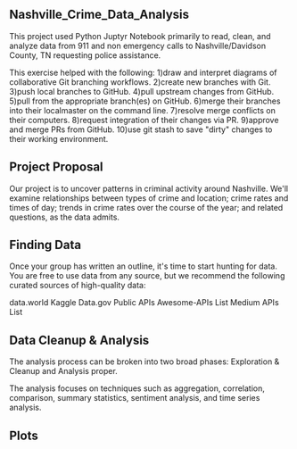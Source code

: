 ## Nashville_Crime_Data_Analysis

This project used Python Juptyr Notebook primarily to read, clean, and analyze data from 911 and non emergency calls to Nashville/Davidson County, TN requesting police assistance.

This exercise helped with the following:
1)draw and interpret diagrams of collaborative Git branching workflows.
2)create new branches with Git.
3)push local branches to GitHub.
4)pull upstream changes from GitHub.
5)pull from the appropriate branch(es) on GitHub.
6)merge their branches into their localmaster on the command line.
7)resolve merge conflicts on their computers.
8)request integration of their changes via PR.
9)approve and merge PRs from GitHub.
10)use git stash to save "dirty" changes to their working environment.


## Project Proposal

Our project is to uncover patterns in criminal activity around Nashville. We'll examine relationships between types of crime and location; crime rates and times of day; trends in crime rates over the course of the year; and related questions, as the data admits.



## Finding Data

Once your group has written an outline, it's time to start hunting for data. You are free to use data from any source, but we recommend the following curated sources of high-quality data:


data.world
Kaggle
Data.gov
Public APIs
Awesome-APIs List
Medium APIs List


## Data Cleanup & Analysis


The analysis process can be broken into two broad phases: Exploration & Cleanup and Analysis proper.

The analysis focuses on techniques such as aggregation, correlation, comparison, summary statistics, sentiment analysis, and time series analysis.

## Plots
